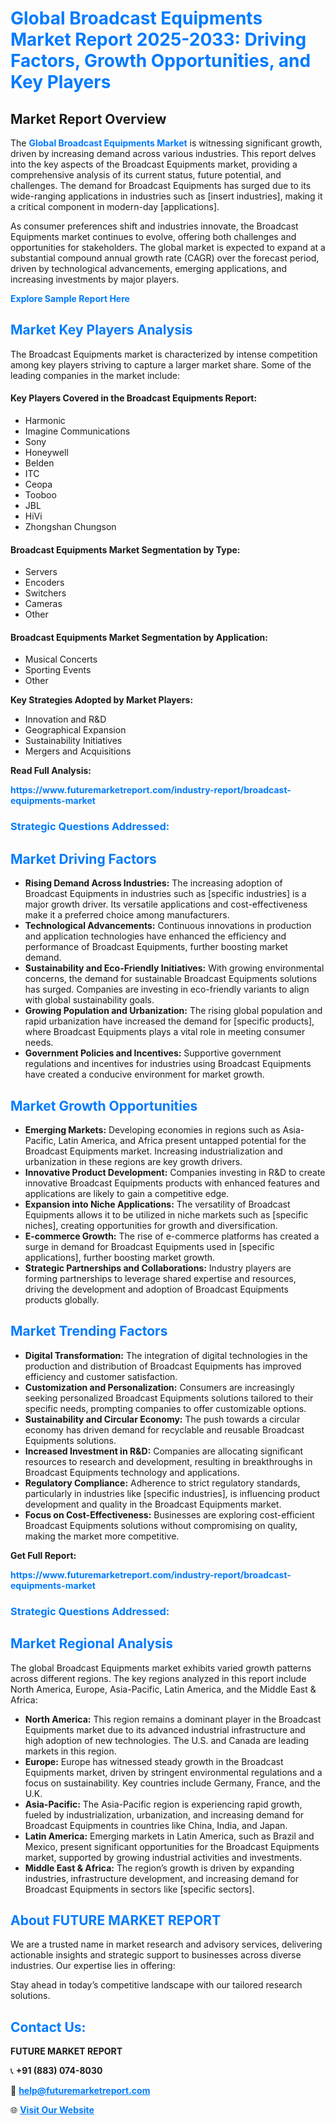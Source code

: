 <h1 style="color: #007BFF;">Global Broadcast Equipments Market Report 2025-2033: Driving Factors, Growth Opportunities, and Key Players</h1>

<section id="overview">
<h2>Market Report Overview</h2>
<p>The <a href="https://www.futuremarketreport.com/industry-report/broadcast-equipments-market" style="color: #007BFF; text-decoration: none;"><strong>Global Broadcast Equipments Market</strong></a> is witnessing significant growth, driven by increasing demand across various industries. This report delves into the key aspects of the Broadcast Equipments market, providing a comprehensive analysis of its current status, future potential, and challenges. The demand for Broadcast Equipments has surged due to its wide-ranging applications in industries such as [insert industries], making it a critical component in modern-day [applications].</p>
<p>As consumer preferences shift and industries innovate, the Broadcast Equipments market continues to evolve, offering both challenges and opportunities for stakeholders. The global market is expected to expand at a substantial compound annual growth rate (CAGR) over the forecast period, driven by technological advancements, emerging applications, and increasing investments by major players.</p>
</section>

<section id="overview">
<p><a href="https://www.futuremarketreport.com/request-sample/reportId=93108" style="color: #007BFF; text-decoration: none;"><strong>Explore Sample Report Here</strong></a></p>
</section>

<section id="key-players">
<h2 style="color: #007BFF;">Market Key Players Analysis</h2>
<p>The Broadcast Equipments market is characterized by intense competition among key players striving to capture a larger market share. Some of the leading companies in the market include:</p>
<h4>Key Players Covered in the Broadcast Equipments Report:</h4>
<ul><li>Harmonic</li><li>Imagine Communications</li><li>Sony</li><li>Honeywell</li><li>Belden</li><li>ITC</li><li>Ceopa</li><li>Tooboo</li><li>JBL</li><li>HiVi</li><li>Zhongshan Chungson</li></ul>
<h4>Broadcast Equipments Market Segmentation by Type:</h4>
<ul><li>Servers</li><li>Encoders</li><li>Switchers</li><li>Cameras</li><li>Other</li></ul>

<h4>Broadcast Equipments Market Segmentation by Application:</h4>
<ul><li>Musical Concerts</li><li>Sporting Events</li><li>Other</li></ul>
<p><strong>Key Strategies Adopted by Market Players:</strong></p>
<ul>
<li>Innovation and R&D</li>
<li>Geographical Expansion</li>
<li>Sustainability Initiatives</li>
<li>Mergers and Acquisitions</li>
</ul>
</section>

<section>
<p><strong>Read Full Analysis: </strong></p><a href="https://www.futuremarketreport.com/industry-report/broadcast-equipments-market" style="color: #007BFF; text-decoration: none;"><strong>https://www.futuremarketreport.com/industry-report/broadcast-equipments-market</strong></a>
<h3 style="color: #007BFF;">Strategic Questions Addressed:</h3>
</section>

<section id="driving-factors">
<h2 style="color: #007BFF;">Market Driving Factors</h2>
<ul>
<li><strong>Rising Demand Across Industries:</strong> The increasing adoption of Broadcast Equipments in industries such as [specific industries] is a major growth driver. Its versatile applications and cost-effectiveness make it a preferred choice among manufacturers.</li>
<li><strong>Technological Advancements:</strong> Continuous innovations in production and application technologies have enhanced the efficiency and performance of Broadcast Equipments, further boosting market demand.</li>
<li><strong>Sustainability and Eco-Friendly Initiatives:</strong> With growing environmental concerns, the demand for sustainable Broadcast Equipments solutions has surged. Companies are investing in eco-friendly variants to align with global sustainability goals.</li>
<li><strong>Growing Population and Urbanization:</strong> The rising global population and rapid urbanization have increased the demand for [specific products], where Broadcast Equipments plays a vital role in meeting consumer needs.</li>
<li><strong>Government Policies and Incentives:</strong> Supportive government regulations and incentives for industries using Broadcast Equipments have created a conducive environment for market growth.</li>
</ul>
</section>

<section id="growth-opportunities">
<h2 style="color: #007BFF;">Market Growth Opportunities</h2>
<ul>
<li><strong>Emerging Markets:</strong> Developing economies in regions such as Asia-Pacific, Latin America, and Africa present untapped potential for the Broadcast Equipments market. Increasing industrialization and urbanization in these regions are key growth drivers.</li>
<li><strong>Innovative Product Development:</strong> Companies investing in R&D to create innovative Broadcast Equipments products with enhanced features and applications are likely to gain a competitive edge.</li>
<li><strong>Expansion into Niche Applications:</strong> The versatility of Broadcast Equipments allows it to be utilized in niche markets such as [specific niches], creating opportunities for growth and diversification.</li>
<li><strong>E-commerce Growth:</strong> The rise of e-commerce platforms has created a surge in demand for Broadcast Equipments used in [specific applications], further boosting market growth.</li>
<li><strong>Strategic Partnerships and Collaborations:</strong> Industry players are forming partnerships to leverage shared expertise and resources, driving the development and adoption of Broadcast Equipments products globally.</li>
</ul>
</section>

<section id="trending-factors">
<h2 style="color: #007BFF;">Market Trending Factors</h2>
<ul>
<li><strong>Digital Transformation:</strong> The integration of digital technologies in the production and distribution of Broadcast Equipments has improved efficiency and customer satisfaction.</li>
<li><strong>Customization and Personalization:</strong> Consumers are increasingly seeking personalized Broadcast Equipments solutions tailored to their specific needs, prompting companies to offer customizable options.</li>
<li><strong>Sustainability and Circular Economy:</strong> The push towards a circular economy has driven demand for recyclable and reusable Broadcast Equipments solutions.</li>
<li><strong>Increased Investment in R&D:</strong> Companies are allocating significant resources to research and development, resulting in breakthroughs in Broadcast Equipments technology and applications.</li>
<li><strong>Regulatory Compliance:</strong> Adherence to strict regulatory standards, particularly in industries like [specific industries], is influencing product development and quality in the Broadcast Equipments market.</li>
<li><strong>Focus on Cost-Effectiveness:</strong> Businesses are exploring cost-efficient Broadcast Equipments solutions without compromising on quality, making the market more competitive.</li>
</ul>
</section>

<section>
<p><strong>Get Full Report: </strong></p><a href="https://www.futuremarketreport.com/industry-report/broadcast-equipments-market" style="color: #007BFF; text-decoration: none;"><strong>https://www.futuremarketreport.com/industry-report/broadcast-equipments-market</strong></a>
<h3 style="color: #007BFF;">Strategic Questions Addressed:</h3>
</section>


<section id="regional-analysis">
<h2 style="color: #007BFF;">Market Regional Analysis</h2>
<p>The global Broadcast Equipments market exhibits varied growth patterns across different regions. The key regions analyzed in this report include North America, Europe, Asia-Pacific, Latin America, and the Middle East & Africa:</p>
<ul>
<li><strong>North America:</strong> This region remains a dominant player in the Broadcast Equipments market due to its advanced industrial infrastructure and high adoption of new technologies. The U.S. and Canada are leading markets in this region.</li>
<li><strong>Europe:</strong> Europe has witnessed steady growth in the Broadcast Equipments market, driven by stringent environmental regulations and a focus on sustainability. Key countries include Germany, France, and the U.K.</li>
<li><strong>Asia-Pacific:</strong> The Asia-Pacific region is experiencing rapid growth, fueled by industrialization, urbanization, and increasing demand for Broadcast Equipments in countries like China, India, and Japan.</li>
<li><strong>Latin America:</strong> Emerging markets in Latin America, such as Brazil and Mexico, present significant opportunities for the Broadcast Equipments market, supported by growing industrial activities and investments.</li>
<li><strong>Middle East & Africa:</strong> The region’s growth is driven by expanding industries, infrastructure development, and increasing demand for Broadcast Equipments in sectors like [specific sectors].</li>
</ul>
</section>

<footer>
<h2 style="color: #007BFF;">About FUTURE MARKET REPORT</h2>
<p>We are a trusted name in market research and advisory services, delivering actionable insights and strategic support to businesses across diverse industries. Our expertise lies in offering:</p>

<p>Stay ahead in today’s competitive landscape with our tailored research solutions.</p>

<h2 style="color: #007BFF;">Contact Us:</h2>
<p><strong>FUTURE MARKET REPORT</strong></p>
<p>📞 <strong>+91 (883) 074-8030</strong></p>
<p>📧 <strong><a href="mailto:help@futuremarketreport.com" style="color: #007BFF;">help@futuremarketreport.com</a></strong></p>
<p>🌐 <strong><a href="https://www.futuremarketreport.com/" style="color: #007BFF;">Visit Our Website</a></strong></p>
</footer>